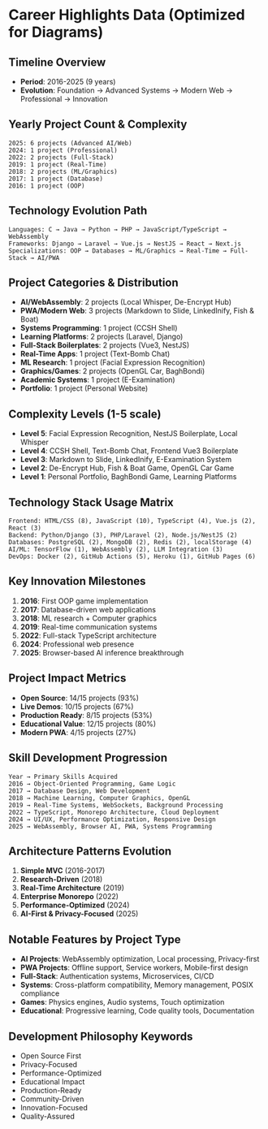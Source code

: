 # Career Highlights Data (Optimized for Diagrams)

## Timeline Overview
- **Period**: 2016-2025 (9 years)
- **Evolution**: Foundation → Advanced Systems → Modern Web → Professional → Innovation

## Yearly Project Count & Complexity
```
2025: 6 projects (Advanced AI/Web)
2024: 1 project (Professional)
2022: 2 projects (Full-Stack)
2019: 1 project (Real-Time)
2018: 2 projects (ML/Graphics)
2017: 1 project (Database)
2016: 1 project (OOP)
```

## Technology Evolution Path
```
Languages: C → Java → Python → PHP → JavaScript/TypeScript → WebAssembly
Frameworks: Django → Laravel → Vue.js → NestJS → React → Next.js
Specializations: OOP → Databases → ML/Graphics → Real-Time → Full-Stack → AI/PWA
```

## Project Categories & Distribution
- **AI/WebAssembly**: 2 projects (Local Whisper, De-Encrypt Hub)
- **PWA/Modern Web**: 3 projects (Markdown to Slide, LinkedInify, Fish & Boat)
- **Systems Programming**: 1 project (CCSH Shell)
- **Learning Platforms**: 2 projects (Laravel, Django)
- **Full-Stack Boilerplates**: 2 projects (Vue3, NestJS)
- **Real-Time Apps**: 1 project (Text-Bomb Chat)
- **ML Research**: 1 project (Facial Expression Recognition)
- **Graphics/Games**: 2 projects (OpenGL Car, BaghBondi)
- **Academic Systems**: 1 project (E-Examination)
- **Portfolio**: 1 project (Personal Website)

## Complexity Levels (1-5 scale)
- **Level 5**: Facial Expression Recognition, NestJS Boilerplate, Local Whisper
- **Level 4**: CCSH Shell, Text-Bomb Chat, Frontend Vue3 Boilerplate
- **Level 3**: Markdown to Slide, LinkedInify, E-Examination System
- **Level 2**: De-Encrypt Hub, Fish & Boat Game, OpenGL Car Game
- **Level 1**: Personal Portfolio, BaghBondi Game, Learning Platforms

## Technology Stack Usage Matrix
```
Frontend: HTML/CSS (8), JavaScript (10), TypeScript (4), Vue.js (2), React (3)
Backend: Python/Django (3), PHP/Laravel (2), Node.js/NestJS (2)
Databases: PostgreSQL (2), MongoDB (2), Redis (2), localStorage (4)
AI/ML: TensorFlow (1), WebAssembly (2), LLM Integration (3)
DevOps: Docker (2), GitHub Actions (5), Heroku (1), GitHub Pages (6)
```

## Key Innovation Milestones
1. **2016**: First OOP game implementation
2. **2017**: Database-driven web applications
3. **2018**: ML research + Computer graphics
4. **2019**: Real-time communication systems
5. **2022**: Full-stack TypeScript architecture
6. **2024**: Professional web presence
7. **2025**: Browser-based AI inference breakthrough

## Project Impact Metrics
- **Open Source**: 14/15 projects (93%)
- **Live Demos**: 10/15 projects (67%)
- **Production Ready**: 8/15 projects (53%)
- **Educational Value**: 12/15 projects (80%)
- **Modern PWA**: 4/15 projects (27%)

## Skill Development Progression
```
Year → Primary Skills Acquired
2016 → Object-Oriented Programming, Game Logic
2017 → Database Design, Web Development
2018 → Machine Learning, Computer Graphics, OpenGL
2019 → Real-Time Systems, WebSockets, Background Processing
2022 → TypeScript, Monorepo Architecture, Cloud Deployment
2024 → UI/UX, Performance Optimization, Responsive Design
2025 → WebAssembly, Browser AI, PWA, Systems Programming
```

## Architecture Patterns Evolution
1. **Simple MVC** (2016-2017)
2. **Research-Driven** (2018)
3. **Real-Time Architecture** (2019)
4. **Enterprise Monorepo** (2022)
5. **Performance-Optimized** (2024)
6. **AI-First & Privacy-Focused** (2025)

## Notable Features by Project Type
- **AI Projects**: WebAssembly optimization, Local processing, Privacy-first
- **PWA Projects**: Offline support, Service workers, Mobile-first design
- **Full-Stack**: Authentication systems, Microservices, CI/CD
- **Systems**: Cross-platform compatibility, Memory management, POSIX compliance
- **Games**: Physics engines, Audio systems, Touch optimization
- **Educational**: Progressive learning, Code quality tools, Documentation

## Development Philosophy Keywords
- Open Source First
- Privacy-Focused
- Performance-Optimized
- Educational Impact
- Production-Ready
- Community-Driven
- Innovation-Focused
- Quality-Assured